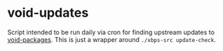 void-updates
============

Script intended to be run daily via cron for finding upstream updates
to [void-packages][]. This is just a wrapper around `./xbps-src update-check`.

[void-packages]: https://github.com/voidlinux/void-packages
